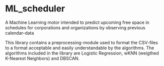 # ML_scheduler
A Machine Learning motor intended to predict upcoming free space in schedules for corporations and organizations by observing previous calendar-data

This library contains a preprocessing-module used to format the CSV-files to a format acceptable and easily understandable by the algorithms.
The algorithms included in the library are Logistic Regression, wKNN (weigthed K-Nearest Neighbors) and DBSCAN.
